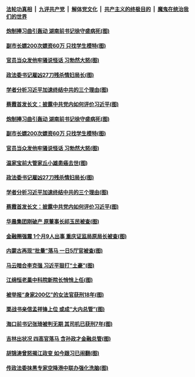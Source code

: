 ####  [法轮功真相](../../../../basic/blob/master/README.md?t=12070302) &nbsp;|&nbsp; [九评共产党](../../../../9ping.md/blob/master/README.md?t=12070302) &nbsp;|&nbsp; [解体党文化](../../../../jtdwh.md/blob/master/README.md?t=12070302)  &nbsp;|&nbsp; [共产主义的终极目的](../../../../gczydzjmd.md/blob/master/README.md?t=12070302) &nbsp;|&nbsp; [魔鬼在统治我们的世界](../../../../mgztzwmdsj.md/blob/master/README.md?t=12070302) 

#### [炮制捧习曲引轰动 湖南前书记徐守盛病死(图)](../pages/p2/954914.md?t=12070302) 

#### [副市长嫖200次嫖资60万 只找学生模特(图)](../pages/p2/954893.md?t=12070302) 

#### [官员当众发他牢骚说怪话 习勃然大怒(图)](../pages/p2/954878.md?t=12070302) 

#### [政法委书记雇凶27刀残杀情妇局长(图)](../pages/p2/954833.md?t=12070302) 

#### [学者分析习近平加速终结中共的三个理由(图)](../pages/p2/954812.md?t=12070302) 

#### [蔡霞首发长文：披露中共党内如何评价习近平(图)](../pages/p2/954811.md?t=12070302) 

#### [炮制捧习曲引轰动 湖南前书记徐守盛病死(图)](../pages/p2/954914.md?t=12070302) 

#### [副市长嫖200次嫖资60万 只找学生模特(图)](../pages/p2/954893.md?t=12070302) 


#### [官员当众发他牢骚说怪话 习勃然大怒(图)](../pages/p2/954878.md?t=12070302) 

#### [温家宝前大管家丘小雄患癌去世(图)](../pages/p2/954873.md?t=12070302) 

#### [政法委书记雇凶27刀残杀情妇局长(图)](../pages/p2/954833.md?t=12070302) 

#### [学者分析习近平加速终结中共的三个理由(图)](../pages/p2/954812.md?t=12070302) 

#### [蔡霞首发长文：披露中共党内如何评价习近平(图)](../pages/p2/954811.md?t=12070302) 

#### [华晨集团刚破产 原董事长祁玉民被查(图)](../pages/p2/954801.md?t=12070302) 

#### [金融圈强震 1个月9人出事 重庆证监局原局长被查(图)](../pages/p2/954796.md?t=12070302) 

#### [内蒙古再现“批量”落马 一日5厅官被查(图)](../pages/p2/954789.md?t=12070302) 


#### [马云暗合李克强 习近平狠打“土豪”(图)](../pages/p2/954599.md?t=12070302) 

#### [江绵恒老巢中科院新院长悄悄上任(图)](../pages/p2/954729.md?t=12070302) 

#### [被举报“身家200亿”的女法官获刑18年(图)](../pages/p2/954718.md?t=12070302) 

#### [栗战书亲信孟祥锋上位 或成“大内总管”(图)](../pages/p2/954681.md?t=12070302) 

#### [海口前书记张琦被判无期 其司机已获刑7年(图)](../pages/p2/954668.md?t=12070302) 

#### [吉林出状况 四高官落马 含孙政才金融总管(图)](../pages/p2/954583.md?t=12070302) 

#### [胡锦涛曾怒揭江政变 如今跟习已闹翻(图)](../pages/p2/954592.md?t=12070302) 

#### [传政法委抹黑专家空降港中联办强化洗脑(图)](../pages/p2/954564.md?t=12070302) 

